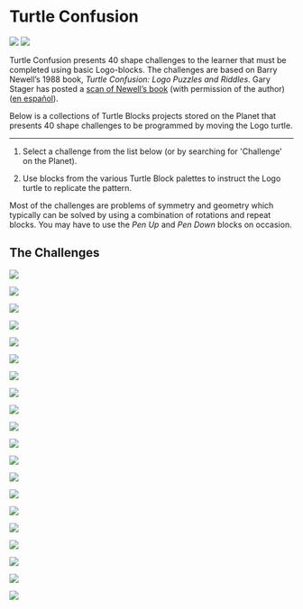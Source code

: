 Turtle Confusion
================

<img src='https://rawgithub.com/sugarlabs/turtleblocksjs/master/guide/Turtle-a.png' /> <img src='https://rawgithub.com/sugarlabs/turtleblocksjs/master/guide/Turtle-b.png' />

Turtle Confusion presents 40 shape challenges to the learner that must
be completed using basic Logo-blocks. The challenges are based on
Barry Newell’s 1988 book, *Turtle Confusion: Logo Puzzles and
Riddles*. Gary Stager has posted a [scan of Newell’s
book](http://constructingmodernknowledge.com/tcbook.pdf) (with
permission of the author) ([en
español](http://github.com/downloads/humitos/turtle-confusion-es/la-confusion-de-la-tortuga.pdf)).

Below is a collections of Turtle Blocks projects stored on
the Planet that presents 40 shape challenges to be programmed by
moving the Logo turtle.

----

1. Select a challenge from the list below (or by searching for
'Challenge' on the Planet).

2. Use blocks from the various Turtle Block palettes to instruct the
Logo turtle to replicate the pattern.

Most of the challenges are problems of symmetry and geometry which
typically can be solved by using a combination of rotations and repeat
blocks. You may have to use the *Pen Up* and *Pen Down* blocks on
occasion.

The Challenges
--------------

[<img src='https://rawgithub.com/sugarlabs/turtleblocksjs/master/guide/confusion01.png' />](https://turtle.sugarlabs.org/index.html?id=1526567252260030)

[<img src='https://rawgithub.com/sugarlabs/turtleblocksjs/master/guide/confusion02.png' />](https://turtle.sugarlabs.org/index.html?id=1526567433188048)

[<img src='https://rawgithub.com/sugarlabs/turtleblocksjs/master/guide/confusion03.png' />](https://turtle.sugarlabs.org/index.html?id=1526567543153451)

[<img src='https://rawgithub.com/sugarlabs/turtleblocksjs/master/guide/confusion04.png' />](https://turtle.sugarlabs.org/index.html?id=1526564247350277)

[<img src='https://rawgithub.com/sugarlabs/turtleblocksjs/master/guide/confusion05.png' />](https://turtle.sugarlabs.org/index.html?id=1526567691148715)

[<img src='https://rawgithub.com/sugarlabs/turtleblocksjs/master/guide/confusion06.png' />](https://turtle.sugarlabs.org/index.html?id=1526567794575199)

[<img src='https://rawgithub.com/sugarlabs/turtleblocksjs/master/guide/confusion07.png' />](https://turtle.sugarlabs.org/index.html?id=1526563270062700)

[<img src='https://rawgithub.com/sugarlabs/turtleblocksjs/master/guide/confusion08.png' />](https://turtle.sugarlabs.org/index.html?id=1526563082052097)

[<img src='https://rawgithub.com/sugarlabs/turtleblocksjs/master/guide/confusion09.png' />](https://turtle.sugarlabs.org/index.html?id=1526562849050879)

[<img src='https://rawgithub.com/sugarlabs/turtleblocksjs/master/guide/confusion10.png' />](https://turtle.sugarlabs.org/index.html?id=1526568029056667)

[<img src='https://rawgithub.com/sugarlabs/turtleblocksjs/master/guide/confusion11.png' />](https://turtle.sugarlabs.org/index.html?id=1526568079924074)

[<img src='https://rawgithub.com/sugarlabs/turtleblocksjs/master/guide/confusion12.png' />](https://turtle.sugarlabs.org/index.html?id=1526568162465912)

[<img src='https://rawgithub.com/sugarlabs/turtleblocksjs/master/guide/confusion13.png' />](https://turtle.sugarlabs.org/index.html?id=1526568211317981)

[<img src='https://rawgithub.com/sugarlabs/turtleblocksjs/master/guide/confusion14.png' />](https://turtle.sugarlabs.org/index.html?id=1526568272338454)

[<img src='https://rawgithub.com/sugarlabs/turtleblocksjs/master/guide/confusion15.png' />](https://turtle.sugarlabs.org/index.html?id=1526561037040375)

[<img src='https://rawgithub.com/sugarlabs/turtleblocksjs/master/guide/confusion16.png' />](https://turtle.sugarlabs.org/index.html?id=1526560815211385)

[<img src='https://rawgithub.com/sugarlabs/turtleblocksjs/master/guide/confusion17.png' />](https://turtle.sugarlabs.org/index.html?id=1526560575701712)

[<img src='https://rawgithub.com/sugarlabs/turtleblocksjs/master/guide/confusion18.png' />](https://turtle.sugarlabs.org/index.html?id=1526560085438667)

[<img src='https://rawgithub.com/sugarlabs/turtleblocksjs/master/guide/confusion19.png' />](https://turtle.sugarlabs.org/index.html?id=1526559804645285)

[<img src='https://rawgithub.com/sugarlabs/turtleblocksjs/master/guide/confusion20.png' />](https://turtle.sugarlabs.org/index.html?id=1526504055444851)

